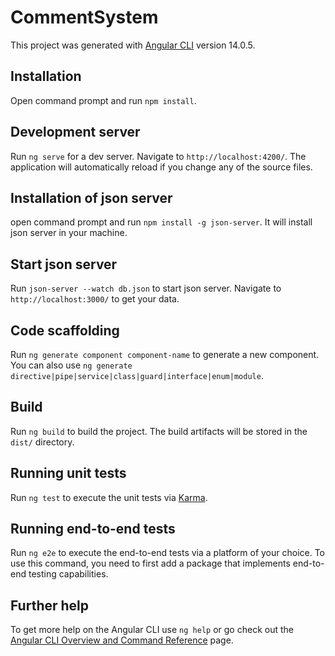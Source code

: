 # CommentSystem

This project was generated with [Angular CLI](https://github.com/angular/angular-cli) version 14.0.5.

## Installation

Open command prompt and run `npm install`.

## Development server

Run `ng serve` for a dev server. Navigate to `http://localhost:4200/`. The application will automatically reload if you change any of the source files.

## Installation of json server

open command prompt and run `npm install -g json-server`. It will install json server in your machine.

## Start json server

Run `json-server --watch db.json` to start json server. Navigate to `http://localhost:3000/` to get your data.

## Code scaffolding

Run `ng generate component component-name` to generate a new component. You can also use `ng generate directive|pipe|service|class|guard|interface|enum|module`.

## Build

Run `ng build` to build the project. The build artifacts will be stored in the `dist/` directory.

## Running unit tests

Run `ng test` to execute the unit tests via [Karma](https://karma-runner.github.io).

## Running end-to-end tests

Run `ng e2e` to execute the end-to-end tests via a platform of your choice. To use this command, you need to first add a package that implements end-to-end testing capabilities.

## Further help

To get more help on the Angular CLI use `ng help` or go check out the [Angular CLI Overview and Command Reference](https://angular.io/cli) page.
